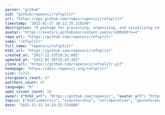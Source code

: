 ```yaml
---
parser: "github"
uid: "github/ropensci/refsplitr"
url: "https://api.github.com/repos/ropensci/refsplitr"
timestamp: "2022-01-27 10:11:35.218240"
description: "R package for processing, organizing, and visualizing reference records downloaded from the Web of Science. "
avatar: "https://avatars.githubusercontent.com/u/1200269?v=4"
repo_url: "https://github.com/ropensci/refsplitr"
name: "refsplitr"
full_name: "ropensci/refsplitr"
html_url: "https://github.com/ropensci/refsplitr"
created_at: "2017-12-15T18:51:00Z"
updated_at: "2022-01-20T15:43:30Z"
clone_url: "https://github.com/ropensci/refsplitr.git"
homepage: "https://docs.ropensci.org/refsplitr"
size: 51221
stargazers_count: 47
watchers_count: 47
language: "R"
open_issues_count: 19
owner: {"html_url": "https://github.com/ropensci", "avatar_url": "https://avatars.githubusercontent.com/u/1200269?v=4", "login": "ropensci", "type": "Organization"}
topics: ["bibliometrics", "coauthorship", "collaboration", "georeferencing", "metascience", "namedisambiguation", "references", "scienceofscience", "scientometrics", "WebofScience", "literature"]
date: "2022-11-12 14:24:32.524868"
---
```

